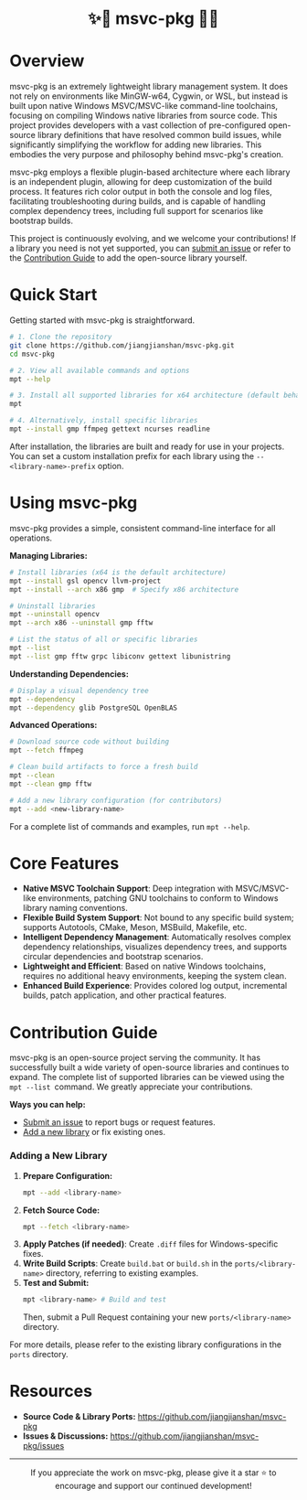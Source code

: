 <div align="center">
  <h1>✨🚀 msvc-pkg 🚀✨</h1>
</div>

# Overview

msvc-pkg is an extremely lightweight library management system. It does not rely on environments like MinGW-w64, Cygwin, or WSL, but instead is built upon native Windows MSVC/MSVC-like command-line toolchains, focusing on compiling Windows native libraries from source code. This project provides developers with a vast collection of pre-configured open-source library definitions that have resolved common build issues, while significantly simplifying the workflow for adding new libraries. This embodies the very purpose and philosophy behind msvc-pkg's creation.

msvc-pkg employs a flexible plugin-based architecture where each library is an independent plugin, allowing for deep customization of the build process. It features rich color output in both the console and log files, facilitating troubleshooting during builds, and is capable of handling complex dependency trees, including full support for scenarios like bootstrap builds.

This project is continuously evolving, and we welcome your contributions! If a library you need is not yet supported, you can [submit an issue](https://github.com/jiangjianshan/msvc-pkg/issues) or refer to the [Contribution Guide](#contribution-guide) to add the open-source library yourself.

# Quick Start

Getting started with msvc-pkg is straightforward.

```bash
# 1. Clone the repository
git clone https://github.com/jiangjianshan/msvc-pkg.git
cd msvc-pkg

# 2. View all available commands and options
mpt --help

# 3. Install all supported libraries for x64 architecture (default behavior)
mpt

# 4. Alternatively, install specific libraries
mpt --install gmp ffmpeg gettext ncurses readline
```

After installation, the libraries are built and ready for use in your projects. You can set a custom installation prefix for each library using the `--<library-name>-prefix` option.

# Using msvc-pkg

msvc-pkg provides a simple, consistent command-line interface for all operations.

**Managing Libraries:**
```bash
# Install libraries (x64 is the default architecture)
mpt --install gsl opencv llvm-project
mpt --install --arch x86 gmp  # Specify x86 architecture

# Uninstall libraries
mpt --uninstall opencv
mpt --arch x86 --uninstall gmp fftw

# List the status of all or specific libraries
mpt --list
mpt --list gmp fftw grpc libiconv gettext libunistring
```

**Understanding Dependencies:**
```bash
# Display a visual dependency tree
mpt --dependency
mpt --dependency glib PostgreSQL OpenBLAS
```

**Advanced Operations:**
```bash
# Download source code without building
mpt --fetch ffmpeg

# Clean build artifacts to force a fresh build
mpt --clean
mpt --clean gmp fftw

# Add a new library configuration (for contributors)
mpt --add <new-library-name>
```
For a complete list of commands and examples, run `mpt --help`.

# Core Features

- **Native MSVC Toolchain Support**: Deep integration with MSVC/MSVC-like environments, patching GNU toolchains to conform to Windows library naming conventions.
- **Flexible Build System Support**: Not bound to any specific build system; supports Autotools, CMake, Meson, MSBuild, Makefile, etc.
- **Intelligent Dependency Management**: Automatically resolves complex dependency relationships, visualizes dependency trees, and supports circular dependencies and bootstrap scenarios.
- **Lightweight and Efficient**: Based on native Windows toolchains, requires no additional heavy environments, keeping the system clean.
- **Enhanced Build Experience**: Provides colored log output, incremental builds, patch application, and other practical features.

# Contribution Guide

msvc-pkg is an open-source project serving the community. It has successfully built a wide variety of open-source libraries and continues to expand. The complete list of supported libraries can be viewed using the `mpt --list `command. We greatly appreciate your contributions.

**Ways you can help:**
*   [Submit an issue](https://github.com/jiangjianshan/msvc-pkg/issues) to report bugs or request features.
*   [Add a new library](#adding-a-new-library) or fix existing ones.

### Adding a New Library

1.  **Prepare Configuration:**
    ```bash
    mpt --add <library-name>
    ```
2.  **Fetch Source Code:**
    ```bash
    mpt --fetch <library-name>
    ```
3.  **Apply Patches (if needed)**: Create `.diff` files for Windows-specific fixes.
4.  **Write Build Scripts**: Create `build.bat` or `build.sh` in the `ports/<library-name>` directory, referring to existing examples.
5.  **Test and Submit:**
    ```bash
    mpt <library-name> # Build and test
    ```
    Then, submit a Pull Request containing your new `ports/<library-name>` directory.

For more details, please refer to the existing library configurations in the `ports` directory.

# Resources

*   **Source Code & Library Ports:** https://github.com/jiangjianshan/msvc-pkg
*   **Issues & Discussions:** https://github.com/jiangjianshan/msvc-pkg/issues

---

<div align="center">
If you appreciate the work on msvc-pkg, please give it a star ⭐ to encourage and support our continued development!
</div>